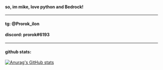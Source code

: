 #### so, im mike, love python and Bedrock!
____

#### tg: @Prorok_ilon

#### discord: prorok#6193

____

#### github stats:

[![Anurag's GitHub stats](https://github-readme-stats.vercel.app/api?username=mikhaillav)](https://github.com/anuraghazra/github-readme-stats)
